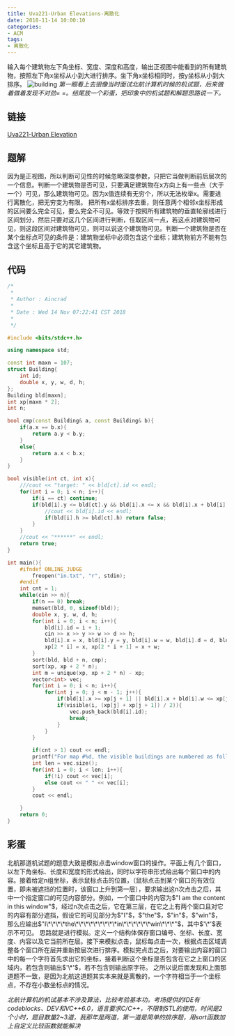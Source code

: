 ```yaml
---
title: Uva221-Urban Elevations-离散化
date: 2018-11-14 10:00:10
categories:
- ACM
tags:
- 离散化
---
```

输入每个建筑物左下角坐标、宽度、深度和高度，输出正视图中能看到的所有建筑物，按照左下角x坐标从小到大进行排序。坐下角x坐标相同时，按y坐标从小到大排序。
![building](/building.png)
*第一眼看上去很像当时面试北航计算机时候的机试题，后来做着做着发现不对劲= =。结尾放一个彩蛋，把印象中的机试题和解题思路说一下。*

## 链接
[Uva221-Urban Elevation](https://vjudge.net/problem/UVA-221)

## 题解
因为是正视图，所以判断可见性的时候忽略深度参数，只把它当做判断前后层次的一个信息。判断一个建筑物是否可见，只要满足建筑物在x方向上有一些点（大于一个）可见，那么建筑物可见。因为x值连续有无穷个，所以无法枚举x。需要进行离散化，把无穷变为有限。
把所有x坐标排序去重，则任意两个相邻x坐标形成的区间要么完全可见，要么完全不可见。等效于按照所有建筑物的垂直轮廓线进行区间划分，然后只要对这几个区间进行判断，任取区间一点，若这点对建筑物可见，则这段区间对建筑物可见，则可以说这个建筑物可见。判断一个建筑物是否在某个坐标点可见的条件是：建筑物坐标中必须包含这个坐标；建筑物前方不能有包含这个坐标且高于它的其它建筑物。

## 代码
```C++
/*
 *
 * Author : Aincrad
 *
 * Date : Wed 14 Nov 07:22:41 CST 2018
 *
 */

#include <bits/stdc++.h>

using namespace std;

const int maxn = 107;
struct Building{
    int id;
    double x, y, w, d, h;
};
Building bld[maxn];
int xp[maxn * 2];
int n;

bool cmp(const Building& a, const Building& b){
    if(a.x == b.x){
        return a.y < b.y;
    }
    else{
        return a.x < b.x;
    }
}

bool visible(int ct, int x){
    ///cout << "target: " << bld[ct].id << endl;
    for(int i = 0; i < n; i++){
        if(i == ct) continue;
        if(bld[i].y <= bld[ct].y && bld[i].x <= x && bld[i].x + bld[i].w >= x){
            //cout << bld[i].id << endl;
            if(bld[i].h >= bld[ct].h) return false;
        }
    }
    //cout << "******" << endl;
    return true;
}

int main(){
    #ifndef ONLINE_JUDGE
        freopen("in.txt", "r", stdin);
    #endif
    int cnt = 1;
    while(cin >> n){
        if(n == 0) break;
        memset(bld, 0, sizeof(bld));
        double x, y, w, d, h;
        for(int i = 0; i < n; i++){
            bld[i].id = i + 1;
            cin >> x >> y >> w >> d >> h;
            bld[i].x = x, bld[i].y = y, bld[i].w = w, bld[i].d = d, bld[i].h = h;
            xp[2 * i] = x, xp[2 * i + 1] = x + w;
        }
        sort(bld, bld + n, cmp);
        sort(xp, xp + 2 * n);
        int m = unique(xp, xp + 2 * n) - xp;
        vector<int> vec;
        for(int i = 0; i < n; i++){
            for(int j = 0; j < m - 1; j++){
                if(bld[i].x >= xp[j + 1] || bld[i].x + bld[i].w <= xp[j]) continue;
                if(visible(i, (xp[j] + xp[j + 1]) / 2)){
                    vec.push_back(bld[i].id);
                    break;
                }
            }
        }

        if(cnt > 1) cout << endl;
        printf("For map #%d, the visible buildings are numbered as follows:\n", cnt++);
        int len = vec.size();
        for(int i = 0; i < len; i++){
            if(!i) cout << vec[i];
            else cout << " " << vec[i];
        }
        cout << endl;

    }
    return 0;    
}
```

## 彩蛋
北航那道机试题的题意大致是模拟点击window窗口的操作。平面上有几个窗口，以左下角坐标、长度和宽度的形式给出，同时以字符串形式给出每个窗口中的内容。接着给定n组坐标，表示鼠标点击的位置，（鼠标点击到某个窗口的有效位置，即未被遮挡的位置时，该窗口上升到第一层），要求输出这n次点击之后，其中一个指定窗口的可见内容部分。例如，一个窗口中的内容为$"I am the content in this window"$，经过n次点击之后，它在第三层，在它之上有两个窗口且对它的内容有部分遮挡，假设它的可见部分为$"I"$，$"the"$，$"in"$，$"win"$，那么应输出$"I\*\*\*\*the\*\*\*\*\*\*\*\*\*in\*\*\*\*\*\*win\*\*\*"$，其中$'\*'$表示不可见。
思路就是进行模拟。定义一个结构体保存窗口编号、坐标、长度、宽度、内容以及它当前所在层。接下来模拟点击，鼠标每点击一次，根据点击区域调整各个窗口所在层并重新按层次进行排序。模拟完点击之后，对要输出内容的窗口中的每一个字符首先求出它的坐标，接着判断这个坐标是否包含在它之上窗口的区域内，若包含则输出$'\*'$，若不包含则输出原字符。
之所以说后面发现和上面那道题不一致，是因为北航这道题其实本来就是离散的，一个字符相当于一个坐标点，不存在小数坐标点的情况。

*北航计算机的机试基本不涉及算法，比较考验基本功。考场提供的IDE有codeblocks、DEV和VC++6.0，语言要求C/C++，不限制STL的使用，时间是2个小时，题目数量2~3道，我那年是两道，第一道是简单的排序题，用sort函数加上自定义比较函数就能解决*